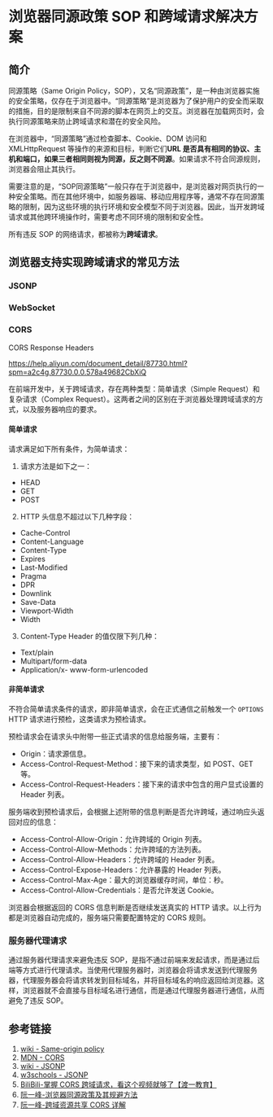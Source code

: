 # 浏览器同源政策 SOP 和跨域请求解决方案


## 简介

同源策略（Same Origin Policy，SOP），又名“同源政策”，是一种由浏览器实施的安全策略，仅存在于浏览器中。“同源策略”是浏览器为了保护用户的安全而采取的措施，目的是限制来自不同源的脚本在网页上的交互。浏览器在加载网页时，会执行同源策略来防止跨域请求和潜在的安全风险。

在浏览器中，“同源策略”通过检查脚本、Cookie、DOM 访问和 XMLHttpRequest 等操作的来源和目标，判断它们**URL 是否具有相同的协议、主机和端口，如果三者相同则视为同源，反之则不同源**。如果请求不符合同源规则，浏览器会阻止其执行。

需要注意的是，“SOP同源策略”一般只存在于浏览器中，是浏览器对网页执行的一种安全策略。而在其他环境中，如服务器端、移动应用程序等，通常不存在同源策略的限制，因为这些环境的执行环境和安全模型不同于浏览器。因此，当开发跨域请求或其他跨环境操作时，需要考虑不同环境的限制和安全性。

所有违反 SOP 的网络请求，都被称为**跨域请求**。

## 浏览器支持实现跨域请求的常见方法


### JSONP


### WebSocket


### CORS

CORS Response Headers

https://help.aliyun.com/document_detail/87730.html?spm=a2c4g.87730.0.0.578a49682CbXiQ

在前端开发中，关于跨域请求，存在两种类型：简单请求（Simple Request）和复杂请求（Complex Request）。这两者之间的区别在于浏览器处理跨域请求的方式，以及服务器响应的要求。

#### 简单请求

请求满足如下所有条件，为简单请求：

1. 请求方法是如下之一：
- HEAD
- GET
- POST
2. HTTP 头信息不超过以下几种字段：
- Cache-Control
- Content-Language
- Content-Type
- Expires
- Last-Modified
- Pragma
- DPR
- Downlink
- Save-Data
- Viewport-Width
- Width
3. Content-Type Header 的值仅限下列几种：
- Text/plain
- Multipart/form-data
- Application/x- www-form-urlencoded

#### 非简单请求

不符合简单请求条件的请求，即非简单请求，会在正式通信之前触发一个 `OPTIONS` HTTP 请求进行预检，这类请求为预检请求。

预检请求会在请求头中附带一些正式请求的信息给服务端，主要有：
- Origin：请求源信息。
- Access-Control-Request-Method：接下来的请求类型，如 POST、GET 等。
- Access-Control-Request-Headers：接下来的请求中包含的用户显式设置的 Header 列表。

服务端收到预检请求后，会根据上述附带的信息判断是否允许跨域，通过响应头返回对应的信息：
- Access-Control-Allow-Origin：允许跨域的 Origin 列表。
- Access-Control-Allow-Methods：允许跨域的方法列表。
- Access-Control-Allow-Headers：允许跨域的 Header 列表。
- Access-Control-Expose-Headers：允许暴露的 Header 列表。
- Access-Control-Max-Age：最大的浏览器缓存时间，单位：秒。
- Access-Control-Allow-Credentials：是否允许发送 Cookie。

浏览器会根据返回的 CORS 信息判断是否继续发送真实的 HTTP 请求。以上行为都是浏览器自动完成的，服务端只需要配置特定的 CORS 规则。

### 服务器代理请求

通过服务器代理请求来避免违反 SOP，是指不通过前端来发起请求，而是通过后端等方式进行代理请求。当使用代理服务器时，浏览器会将请求发送到代理服务器，代理服务器会将请求转发到目标域名，并将目标域名的响应返回给浏览器。这样，浏览器就不会直接与目标域名进行通信，而是通过代理服务器进行通信，从而避免了违反 SOP。


## 参考链接
1. [wiki - Same-origin policy](https://en.wikipedia.org/wiki/Same-origin_policy)
2. [MDN - CORS](https://developer.mozilla.org/en-US/docs/Glossary/CORS)
3. [wiki - JSONP](https://en.wikipedia.org/wiki/JSONP)
4. [w3schools - JSONP](https://www.w3schools.com/js/js_json_jsonp.asp)
5. [BiliBili-掌握 CORS 跨域请求，看这个视频就够了【渡一教育】](https://www.bilibili.com/video/BV1rp4y1K7nU)
6. [阮一峰-浏览器同源政策及其规避方法](https://www.ruanyifeng.com/blog/2016/04/same-origin-policy.html)
7. [阮一峰-跨域资源共享 CORS 详解](https://www.ruanyifeng.com/blog/2016/04/cors.html)